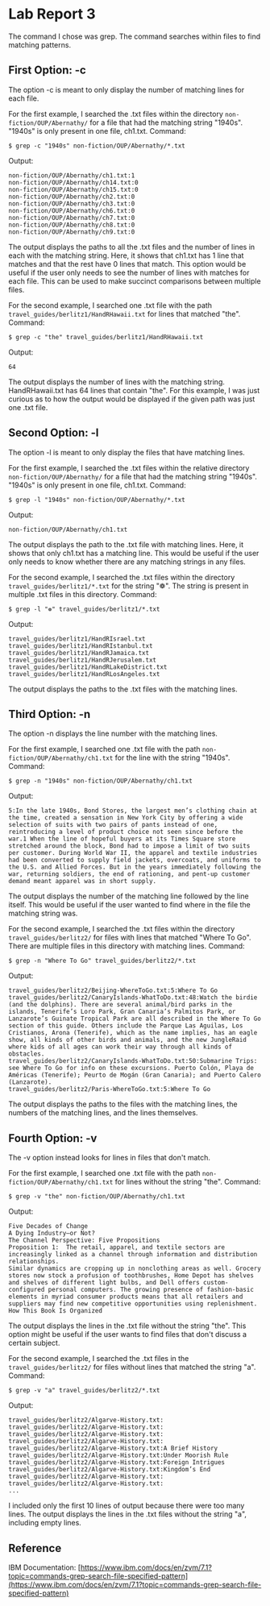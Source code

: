 # Lab Report 3

The command I chose was grep. The command searches within files to find matching patterns.

## First Option: -c
The option -c is meant to only display the number of matching lines for each file.

For the first example, I searched the .txt files within the directory `non-fiction/OUP/Abernathy/` for a file that had the matching string "1940s". 
"1940s" is only present in one file, ch1.txt.
Command:
```
$ grep -c "1940s" non-fiction/OUP/Abernathy/*.txt
```
Output:
```
non-fiction/OUP/Abernathy/ch1.txt:1
non-fiction/OUP/Abernathy/ch14.txt:0
non-fiction/OUP/Abernathy/ch15.txt:0
non-fiction/OUP/Abernathy/ch2.txt:0
non-fiction/OUP/Abernathy/ch3.txt:0
non-fiction/OUP/Abernathy/ch6.txt:0
non-fiction/OUP/Abernathy/ch7.txt:0
non-fiction/OUP/Abernathy/ch8.txt:0
non-fiction/OUP/Abernathy/ch9.txt:0
```
The output displays the paths to all the .txt files and the number of lines in each with the matching string. Here, it shows that ch1.txt has 1 line that matches 
and that the rest have 0 lines that match. This option would be useful if the user only needs to see the number of lines with matches for each file. This can be 
used to make succinct comparisons between multiple files.

For the second example, I searched one .txt file with the path `travel_guides/berlitz1/HandRHawaii.txt` for lines that matched "the".
Command:
```
$ grep -c "the" travel_guides/berlitz1/HandRHawaii.txt
```
Output:
```
64
```
The output displays the number of lines with the matching string. HandRHawaii.txt has 64 lines that contain "the". For this example, I was just curious as to how the 
output would be displayed if the given path was just one .txt file.

## Second Option: -l
The option -l is meant to only display the files that have matching lines.

For the first example, I searched the .txt files within the relative directory `non-fiction/OUP/Abernathy/` for a file that had the matching string "1940s". 
"1940s" is only present in one file, ch1.txt.
Command:
```
$ grep -l "1940s" non-fiction/OUP/Abernathy/*.txt
```
Output:
```
non-fiction/OUP/Abernathy/ch1.txt
```
The output displays the path to the .txt file with matching lines. Here, it shows that only ch1.txt has a matching line. This would be useful if the user only needs to 
know whether there are any matching strings in any files.

For the second example, I searched the .txt files within the directory `travel_guides/berlitz1/*.txt` for the string "❁". The string is present in 
multiple .txt files in this directory.
Command:
```
$ grep -l "❁" travel_guides/berlitz1/*.txt
```
Output:
```
travel_guides/berlitz1/HandRIsrael.txt
travel_guides/berlitz1/HandRIstanbul.txt
travel_guides/berlitz1/HandRJamaica.txt
travel_guides/berlitz1/HandRJerusalem.txt
travel_guides/berlitz1/HandRLakeDistrict.txt
travel_guides/berlitz1/HandRLosAngeles.txt
```
The output displays the paths to the .txt files with the matching lines.

## Third Option: -n
The option -n displays the line number with the matching lines.

For the first example, I searched one .txt file with the path `non-fiction/OUP/Abernathy/ch1.txt` for the line with the string "1940s". 
Command:
```
$ grep -n "1940s" non-fiction/OUP/Abernathy/ch1.txt
```
Output:
```
5:In the late 1940s, Bond Stores, the largest men’s clothing chain at the time, created a sensation in New York City by offering a wide selection of suits with two pairs of pants instead of one, reintroducing a level of product choice not seen since before the war.1 When the line of hopeful buyers at its Times Square store stretched around the block, Bond had to impose a limit of two suits per customer. During World War II, the apparel and textile industries had been converted to supply field jackets, overcoats, and uniforms to the U.S. and Allied Forces. But in the years immediately following the war, returning soldiers, the end of rationing, and pent-up customer demand meant apparel was in short supply.
```
The output displays the number of the matching line followed by the line itself. This would be useful if the user wanted to find where in the file the matching string was.

For the second example, I searched the .txt files within the directory `travel_guides/berlitz2/` for files with lines that matched "Where To Go". There are multiple 
files in this directory with matching lines.
Command:
```
$ grep -n "Where To Go" travel_guides/berlitz2/*.txt
```
Output:
```
travel_guides/berlitz2/Beijing-WhereToGo.txt:5:Where To Go
travel_guides/berlitz2/CanaryIslands-WhatToDo.txt:48:Watch the birdie (and the dolphins). There are several animal/bird parks in the islands, Tenerife’s Loro Park, Gran Canaria’s Palmitos Park, or Lanzarote’s Guinate Tropical Park are all described in the Where To Go section of this guide. Others include the Parque Las Aguilas, Los Cristianos, Arona (Tenerife), which as the name implies, has an eagle show, all kinds of other birds and animals, and the new JungleRaid where kids of all ages can work their way through all kinds of obstacles.
travel_guides/berlitz2/CanaryIslands-WhatToDo.txt:50:Submarine Trips: see Where To Go for info on these excursions. Puerto Colón, Playa de Américas (Tenerife); Peurto de Mogán (Gran Canaria); and Puerto Calero (Lanzarote).
travel_guides/berlitz2/Paris-WhereToGo.txt:5:Where To Go
```
The output displays the paths to the files with the matching lines, the numbers of the matching lines, and the lines themselves.

## Fourth Option: -v
The -v option instead looks for lines in files that don't match.

For the first example, I searched one .txt file with the path `non-fiction/OUP/Abernathy/ch1.txt` for lines without the string "the".
Command:
```
$ grep -v "the" non-fiction/OUP/Abernathy/ch1.txt
```
Output:
```
Five Decades of Change
A Dying Industry—or Not?
The Channel Perspective: Five Propositions
Proposition 1:  The retail, apparel, and textile sectors are increasingly linked as a channel through information and distribution relationships.
Similar dynamics are cropping up in nonclothing areas as well. Grocery stores now stock a profusion of toothbrushes, Home Depot has shelves and shelves of different light bulbs, and Dell offers custom-configured personal computers. The growing presence of fashion-basic elements in myriad consumer products means that all retailers and suppliers may find new competitive opportunities using replenishment.
How This Book Is Organized
```
The output displays the lines in the .txt file without the string "the". This option might be useful if the user wants to find files that don't discuss a certain subject.

For the second example, I searched the .txt files in the `travel_guides/berlitz2/` for files without lines that matched the string "a".
Command:
```
$ grep -v "a" travel_guides/berlitz2/*.txt
```
Output:
```
travel_guides/berlitz2/Algarve-History.txt:
travel_guides/berlitz2/Algarve-History.txt:
travel_guides/berlitz2/Algarve-History.txt:
travel_guides/berlitz2/Algarve-History.txt:
travel_guides/berlitz2/Algarve-History.txt:A Brief History
travel_guides/berlitz2/Algarve-History.txt:Under Moorish Rule
travel_guides/berlitz2/Algarve-History.txt:Foreign Intrigues
travel_guides/berlitz2/Algarve-History.txt:Kingdom’s End
travel_guides/berlitz2/Algarve-History.txt:
travel_guides/berlitz2/Algarve-History.txt:
...
```
I included only the first 10 lines of output because there were too many lines. The output displays the lines in the .txt files without the string "a", 
including empty lines.

## Reference
IBM Documentation: [https://www.ibm.com/docs/en/zvm/7.1?topic=commands-grep-search-file-specified-pattern](https://www.ibm.com/docs/en/zvm/7.1?topic=commands-grep-search-file-specified-pattern)

